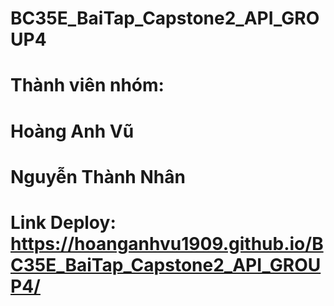 # BC35E_BaiTap_Capstone2_API_GROUP4
# Thành viên nhóm:
# Hoàng Anh Vũ
# Nguyễn Thành Nhân
# Link Deploy: https://hoanganhvu1909.github.io/BC35E_BaiTap_Capstone2_API_GROUP4/
